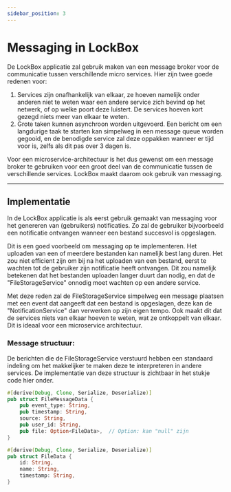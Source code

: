 ```yaml
---
sidebar_position: 3
---
```

# Messaging in LockBox

De LockBox applicatie zal gebruik maken van een message broker voor de communicatie tussen verschillende micro services. Hier zijn twee goede redenen voor:
1. Services zijn onafhankelijk van elkaar, ze hoeven namelijk onder anderen niet te weten waar een andere service zich bevind op het netwerk, of op welke poort deze luistert. De services hoeven kort gezegd niets meer van elkaar te weten.
2. Grote taken kunnen asynchroon worden uitgevoerd. Een bericht om een langdurige taak te starten kan simpelweg in een message queue worden gegooid, en de benodigde service zal deze oppakken wanneer er tijd voor is, zelfs als dit pas over 3 dagen is.

Voor een microservice-architectuur is het dus gewenst om een message broker te gebruiken voor een groot deel van de communicatie tussen de verschillende services. LockBox maakt daarom ook gebruik van messaging. 

---

## Implementatie
In de LockBox applicatie is als eerst gebruik gemaakt van messaging voor het genereren van (gebruikers) notificaties. Zo zal de gebruiker bijvoorbeeld een notificatie ontvangen wanneer een bestand succesvol is opgeslagen. 

Dit is een goed voorbeeld om messaging op te implementeren. Het uploaden van een of meerdere bestanden kan namelijk best lang duren. Het zou niet efficient zijn om bij na het uploaden van een bestand, eerst te wachten tot de gebruiker zijn notificatie heeft ontvangen. Dit zou namelijk betekenen dat het bestanden uploaden langer duurt dan nodig, en dat de "FileStorageService" onnodig moet wachten op een andere service. 

Met deze reden zal de FileStorageService simpelweg een message plaatsen met een event dat aangeeft dat een bestand is opgeslagen, deze kan de "NotificationService" dan verwerken op zijn eigen tempo. Ook maakt dit dat de services niets van elkaar hoeven te weten, wat ze ontkoppelt van elkaar. Dit is ideaal voor een microservice architectuur.


### Message structuur:
De berichten die de FileStorageService verstuurd hebben een standaard indeling om het makkelijker te maken deze te interpreteren in andere services. De implementatie van deze structuur is zichtbaar in het stukje code hier onder.

```rust
#[derive(Debug, Clone, Serialize, Deserialize)]  
pub struct FileMessageData {  
    pub event_type: String,  
    pub timestamp: String,  
    source: String,  
    pub user_id: String,  
    pub file: Option<FileData>,  // Option: kan "null" zijn
}

#[derive(Debug, Clone, Serialize, Deserialize)]  
pub struct FileData {  
    id: String,  
    name: String,  
    timestamp: String,  
}
```
